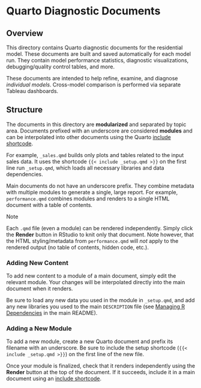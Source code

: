 # Quarto Diagnostic Documents

## Overview

This directory contains Quarto diagnostic documents for the residential model. These documents are built and saved automatically for each model run. They contain model performance statistics, diagnostic visualizations, debugging/quality control tables, and more.

These documents are intended to help refine, examine, and diagnose *individual models*. Cross-model comparison is performed via separate Tableau dashboards.

## Structure

The documents in this directory are **modularized** and separated by topic area. Documents prefixed with an underscore are considered **modules** and can be interpolated into other documents using the Quarto [include shortcode](https://quarto.org/docs/authoring/includes.html).

For example, `_sales.qmd` builds only plots and tables related to the input sales data. It uses the shortcode `{{< include _setup.qmd >}}` on the first line run `_setup.qmd`, which loads all necessary libraries and data dependencies.

Main documents do not have an underscore prefix. They combine metadata with multiple modules to generate a single, large report. For example, `performance.qmd` combines modules and renders to a single HTML document with a table of contents.

> [!NOTE]
Each `.qmd` file (even a module) can be rendered independently. Simply click the **Render** button in RStudio to knit only that document. Note however, that the HTML styling/metadata from `performance.qmd` will *not* apply to the rendered output (no table of contents, hidden code, etc.).

### Adding New Content

To add new content to a module of a main document, simply edit the relevant module. Your changes will be interpolated directly into the main document when it renders.

Be sure to load any new data you used in the module in `_setup.qmd`, and add any new libraries you used to the main `DESCRIPTION` file (see [Managing R Dependencies](https://github.com/ccao-data/model-res-avm?tab=readme-ov-file#managing-r-dependencies) in the main README).

### Adding a New Module

To add a new module, create a new Quarto document and prefix its filename with an underscore. Be sure to include the setup shortcode (`{{< include _setup.qmd >}}`) on the first line of the new file.

Once your module is finalized, check that it renders independently using the **Render** button at the top of the document. If it succeeds, include it in a main document using an [include shortcode](https://quarto.org/docs/authoring/includes.html).
